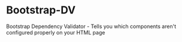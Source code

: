 # Bootstrap-DV
Bootstrap Dependency Validator - Tells you which components aren't configured properly on your HTML page
